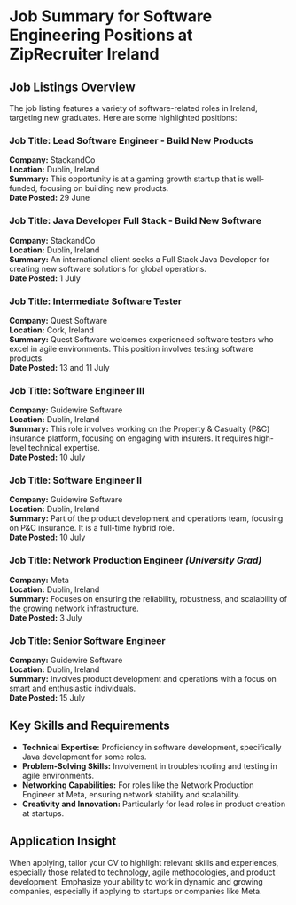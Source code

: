 # Job Summary for Software Engineering Positions at ZipRecruiter Ireland

## Job Listings Overview

The job listing features a variety of software-related roles in Ireland, targeting new graduates. Here are some highlighted positions:

### Job Title: **Lead Software Engineer - Build New Products**
**Company:** StackandCo  
**Location:** Dublin, Ireland  
**Summary:** This opportunity is at a gaming growth startup that is well-funded, focusing on building new products.  
**Date Posted:** 29 June

### Job Title: **Java Developer Full Stack - Build New Software**
**Company:** StackandCo  
**Location:** Dublin, Ireland  
**Summary:** An international client seeks a Full Stack Java Developer for creating new software solutions for global operations.  
**Date Posted:** 1 July

### Job Title: **Intermediate Software Tester**
**Company:** Quest Software  
**Location:** Cork, Ireland  
**Summary:** Quest Software welcomes experienced software testers who excel in agile environments. This position involves testing software products.  
**Date Posted:** 13 and 11 July

### Job Title: **Software Engineer III**
**Company:** Guidewire Software  
**Location:** Dublin, Ireland  
**Summary:** This role involves working on the Property & Casualty (P&C) insurance platform, focusing on engaging with insurers. It requires high-level technical expertise.  
**Date Posted:** 10 July

### Job Title: **Software Engineer II**
**Company:** Guidewire Software  
**Location:** Dublin, Ireland  
**Summary:** Part of the product development and operations team, focusing on P&C insurance. It is a full-time hybrid role.  
**Date Posted:** 10 July

### Job Title: **Network Production Engineer** *(University Grad)*
**Company:** Meta  
**Location:** Dublin, Ireland  
**Summary:** Focuses on ensuring the reliability, robustness, and scalability of the growing network infrastructure.  
**Date Posted:** 3 July

### Job Title: **Senior Software Engineer**
**Company:** Guidewire Software  
**Location:** Dublin, Ireland  
**Summary:** Involves product development and operations with a focus on smart and enthusiastic individuals.  
**Date Posted:** 15 July

## Key Skills and Requirements
- **Technical Expertise:** Proficiency in software development, specifically Java development for some roles.
- **Problem-Solving Skills:** Involvement in troubleshooting and testing in agile environments.
- **Networking Capabilities:** For roles like the Network Production Engineer at Meta, ensuring network stability and scalability.
- **Creativity and Innovation:** Particularly for lead roles in product creation at startups.

## Application Insight
When applying, tailor your CV to highlight relevant skills and experiences, especially those related to technology, agile methodologies, and product development. Emphasize your ability to work in dynamic and growing companies, especially if applying to startups or companies like Meta.